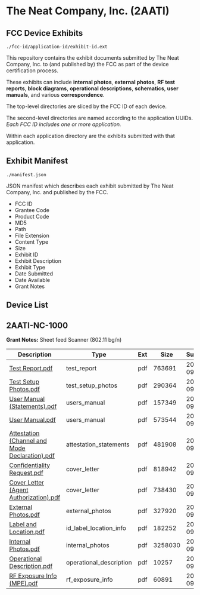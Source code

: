 # The Neat Company, Inc. (2AATI)
## FCC Device Exhibits

```
./fcc-id/application-id/exhibit-id.ext
```

This repository contains the exhibit documents submitted by The Neat Company, Inc. to (and published by) the FCC as part of the device certification process.

These exhibits can include **internal photos**, **external photos**, **RF test reports**, **block diagrams**, **operational descriptions**, **schematics**, **user manuals**, and various **correspondence**.

The top-level directories are sliced by the FCC ID of each device.

The second-level directories are named according to the application UUIDs. *Each FCC ID includes one or more application.*

Within each application directory are the exhibits submitted with that application. 

## Exhibit Manifest

```
./manifest.json
```

JSON manifest which describes each exhibit submitted by The Neat Company, Inc. and published by the FCC.

- FCC ID
- Grantee Code
- Product Code
- MD5
- Path
- File Extension
- Content Type
- Size
- Exhibit ID
- Exhibit Description
- Exhibit Type
- Date Submitted
- Date Available
- Grant Notes

## Device List
## 2AATI-NC-1000
**Grant Notes:** Sheet feed Scanner (802.11 bg/n)

| Description | Type | Ext | Size | Submitted | Available |
| ----------- | ---- | --- | ---- | --------- | --------- |
| [Test Report.pdf](2AATI-NC-1000/691d3f9b0f5038c4791fb320792b8169/2072704.pdf) | test_report | pdf | 763691 | 2013-09-16 | 2013-09-16 |
| [Test Setup Photos.pdf](2AATI-NC-1000/691d3f9b0f5038c4791fb320792b8169/2072705.pdf) | test_setup_photos | pdf | 290364 | 2013-09-16 | 2013-09-16 |
| [User Manual (Statements).pdf](2AATI-NC-1000/691d3f9b0f5038c4791fb320792b8169/2072706.pdf) | users_manual | pdf | 157349 | 2013-09-16 | 2013-09-16 |
| [User Manual.pdf](2AATI-NC-1000/691d3f9b0f5038c4791fb320792b8169/2072707.pdf) | users_manual | pdf | 573544 | 2013-09-16 | 2013-09-16 |
| [Attestation (Channel and Mode Declaration).pdf](2AATI-NC-1000/691d3f9b0f5038c4791fb320792b8169/2072709.pdf) | attestation_statements | pdf | 481908 | 2013-09-16 | 2013-09-16 |
| [Confidentiality Request.pdf](2AATI-NC-1000/691d3f9b0f5038c4791fb320792b8169/2072710.pdf) | cover_letter | pdf | 818942 | 2013-09-16 | 2013-09-16 |
| [Cover Letter (Agent Authorization).pdf](2AATI-NC-1000/691d3f9b0f5038c4791fb320792b8169/2072711.pdf) | cover_letter | pdf | 738430 | 2013-09-16 | 2013-09-16 |
| [External Photos.pdf](2AATI-NC-1000/691d3f9b0f5038c4791fb320792b8169/2072698.pdf) | external_photos | pdf | 327920 | 2013-09-16 | 2013-09-16 |
| [Label and Location.pdf](2AATI-NC-1000/691d3f9b0f5038c4791fb320792b8169/2072699.pdf) | id_label_location_info | pdf | 182252 | 2013-09-16 | 2013-09-16 |
| [Internal Photos.pdf](2AATI-NC-1000/691d3f9b0f5038c4791fb320792b8169/2072700.pdf) | internal_photos | pdf | 3258030 | 2013-09-16 | 2013-09-16 |
| [Operational Description.pdf](2AATI-NC-1000/691d3f9b0f5038c4791fb320792b8169/2072701.pdf) | operational_description | pdf | 10257 | 2013-09-16 | 2013-09-16 |
| [RF Exposure Info (MPE).pdf](2AATI-NC-1000/691d3f9b0f5038c4791fb320792b8169/2072708.pdf) | rf_exposure_info | pdf | 60891 | 2013-09-16 | 2013-09-16 |
